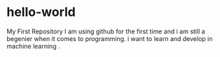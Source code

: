 # hello-world
My First Repository
I am using github for the first time and i am still a begenier when it comes to programming.
i want to learn and develop in machine learning .
